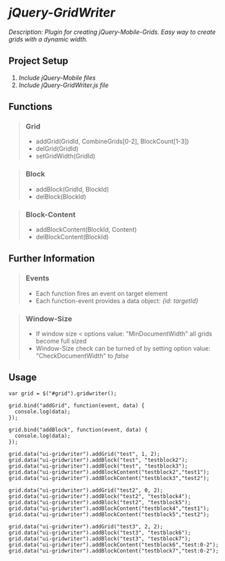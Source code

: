 # _jQuery-GridWriter_

_Description: Plugin for creating jQuery-Mobile-Grids. Easy way to create grids with a dynamic width._

## Project Setup

1. _Include jQuery-Mobile files_
2. _Include jQuery-GridWriter.js file_

## Functions

> ### Grid
> - addGrid(GridId, CombineGrids[0-2], BlockCount[1-3])
> - delGrid(GridId)
> - setGridWidth(GridId)

> ### Block
> - addBlock(GridId, BlockId) 
> - delBlock(BlockId) 

> ### Block-Content
> - addBlockContent(BlockId, Content)
> - delBlockContent(BlockId)

## Further Information
> ### Events
> - Each function fires an event on target element
> - Each function-event provides a data object: *_{id: targetId}_*

> ### Window-Size
> - If window size  < options value: "MinDocumentWidth" all grids become full sized
> - Window-Size check can be turned of by setting option value: "CheckDocumentWidth" to *_false_*

## Usage

    var grid = $("#grid").gridwriter();	
    
    grid.bind("addGrid", function(event, data) {
      console.log(data);
    });
    
    grid.bind("addBlock", function(event, data) {
      console.log(data);
    });
    
    grid.data("ui-gridwriter").addGrid("test", 1, 2);
    grid.data("ui-gridwriter").addBlock("test", "testblock2");
    grid.data("ui-gridwriter").addBlock("test", "testblock3");
    grid.data("ui-gridwriter").addBlockContent("testblock2","test1");
    grid.data("ui-gridwriter").addBlockContent("testblock3","test2");
    
    grid.data("ui-gridwriter").addGrid("test2", 0, 2);
    grid.data("ui-gridwriter").addBlock("test2", "testblock4");
    grid.data("ui-gridwriter").addBlock("test2", "testblock5");
    grid.data("ui-gridwriter").addBlockContent("testblock4","test1");
    grid.data("ui-gridwriter").addBlockContent("testblock5","test2");
    
    grid.data("ui-gridwriter").addGrid("test3", 2, 2);
    grid.data("ui-gridwriter").addBlock("test3", "testblock6");
    grid.data("ui-gridwriter").addBlock("test3", "testblock7");
    grid.data("ui-gridwriter").addBlockContent("testblock6","test:0-2");
    grid.data("ui-gridwriter").addBlockContent("testblock7","test:0-2");
